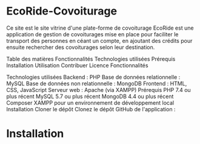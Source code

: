 # EcoRide-Covoiturage
Ce site est le site vitrine d'une plate-forme de covoiturage
EcoRide est une application de gestion de covoiturages mise en place pour faciliter le transport des personnes en céant un compte, en ajoutant des crédits pour ensuite rechercher des covoiturages selon leur destination.

Table des matières
Fonctionnalités
Technologies utilisées
Prérequis
Installation
Utilisation
Contribuer
Licence
Fonctionnalités

Technologies utilisées
Backend : PHP
Base de données relationnelle : MySQL
Base de données non relationnelle : MongoDB
Frontend : HTML, CSS, JavaScript
Serveur web : Apache (via XAMPP)
Prérequis
PHP 7.4 ou plus récent
MySQL 5.7 ou plus récent
MongoDB 4.4 ou plus récent
Composer
XAMPP pour un environnement de développement local
Installation
Cloner le dépôt
Clonez le dépôt GitHub de l'application :


# Installation
